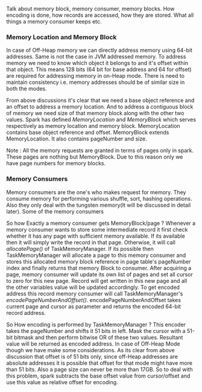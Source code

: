 Talk about memory block, memory consumer, memory blocks. How encoding is done, how records are accessed, 
how they are stored. What all things a memory consumer keeps etc.
### Memory Location and Memory Block

In case of Off-Heap memory we can directly address memory using 64-bit addresses. Same is not the case in JVM addressed
memory. To address memory we need to know which object it belongs to and it's offset within that object. This means 128 
bits (64 bit for base address and 64 for offset) are required for addressing memory in on-Heap mode. There is need to 
maintain consistency i.e. memory addresses should be of similar size in both the modes. 

From above discussions it's clear that we need a base object reference and an offset to address a memory location. And to 
address a contiguous block of memory we need size of that memory block along with the other two values. Spark has defined 
*MemoryLocation* and *MemoryBlock* which serves respectively as memory location and memory block. MemoryLocation contains
base object reference and offset. MemoryBlock extends MemoryLocation. It also contains pageNumber and size.

Note : All the memory requests are granted in terms of pages only in spark. These pages are nothing but MemoryBlock.
Due to this reason only we have page numbers for memory blocks.

### Memory Consumers

Memory consumers are the one's who makes request for memory. They consume memory for performing various shuffle, sort,
hashing operations. Also they only deal with the tungsten memory(It will be discussed in detail later).
Some of the memory consumers





So how Exactly a memory consumer gets MemoryBlock/page ? Whenever a memory consumer wants to store some intermediate record
it first check whether it has any page with sufficient memory available. If its available then it will simply write the
record in that page. Otherwise, it will call *allocatePage()* of TaskMemoryManager. If its possible then TaskMemoryManager
will allocate a page to this memory consumer and stores this allocated memory block reference in page table's pageNumber 
index and finally returns that memory Block to consumer. After acquiring a page, memory consumer will update its own list
of pages and set all cursor to zero for this new page. Record will get written in this new page and all the other variables
value will be updated accordingly. To get encoded address this record memory consumer will call TaskMemoryManager's 
*encodePageNumberAndOffset()*. encodePageNumberAndOffset takes current page and cursor as parameter and returns the encoded
64-bit record address.

So How encoding is performed by TaskMemoryManager ?
This encoder takes the pageNumber and shifts it 51 bits in left. Mask the cursor with a 51-bit bitmask and then perform 
bitwise OR of these two values. Resultant value will be returned as encoded address. In case of Off-Heap Mode though we 
have make some considerations. As its clear from above discussion that offset is of 51 bits only, since off-Heap addresses
are absolute addresses it is possible that offset for that mode might have more than 51 bits. Also a page size can never be
more than 17GB. So to deal with this problem, spark subtracts the base offset value from cursor/offset and use this value 
as relative offset for encoding.